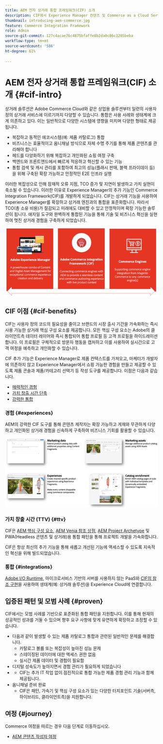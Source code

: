 ```yaml
---
title: AEM 전자 상거래 통합 프레임워크(CIF) 소개
description: CIF에서 Experience Manager 컨텐츠 및 Commerce as a Cloud Service을 사용하고 관리하는 방법을 이해합니다.
thumbnail: introducing-aem-commerce.jpg
feature: Commerce Integration Framework
role: Admin
source-git-commit: 127c4acae76c4875bfaffe8b2da0c86c3205beba
workflow-type: tm+mt
source-wordcount: '586'
ht-degree: 61%

---
```



# AEM 전자 상거래 통합 프레임워크(CIF) 소개 {#cif-intro}

상거래 솔루션은 Adobe Commerce Cloud와 같은 상업용 솔루션부터 일련의 사용자 정의 상거래 서비스에 이르기까지 다양할 수 있습니다. 통합은 사용 사례와 생태계에 크게 의존하고 있다. 이는 일반적으로 다양한 시스템에 영향을 미치며 다양한 형태로 제공됩니다.

* 복잡하고 동적인 에코시스템(예: 제품 카탈로그) 통합
* 비즈니스는 효율적이고 옴니채널 방식으로 자체 수명 주기를 통해 제품 콘텐츠를 관리해야 합니다
* 헤드를 다양화하기 위해 복잡하고 개인화된 쇼핑 여정 구축
* 백엔드와 프론트엔드에서 빠르게 적응하고 혁신할 수 있는 기능
* 통합 검색 및 캐시 관리를 포함하여 최고의 성능(플래시 판매, 블랙 프라이데이 등)을 위해 구축된 확장 가능하고 안정적인 E2E 인프라 실행

이러한 복잡성으로 인해 잠재적 오류 지점, TCO 증가 및 지연이 발생하고 가치 실현이 축소될 수 있습니다. 이러한 이유로 Experience Manager의 추가 기능인 Commerce Integration Framework(CIF)를 개발하게 되었습니다. CIF는 상거래 기능을 사용하여 Experience Manager를 확장하고 상거래 엔진과의 통합을 표준화합니다. 따라서 TCO(총 소유 비용)가 절감되고 미래에도 대비할 수 있고 안정적이며 확장 가능한 솔루션이 됩니다. 애자일 도구와 완벽하게 통합된 기능을 통해 기술 및 비즈니스 혁신을 실현하여 멋진 상거래 경험을 구축하게 되었습니다.

![CIF 요소](./assets/CIF/CIF_Overview.png)

## CIF 이점 {#cif-benefits}

CIF는 사용자 정의 코드의 필요성을 줄이고 브랜드의 시장 출시 기간을 가속화하는 즉시 사용 가능한 상거래 핵심 구성 요소를 제공합니다. 모든 핵심 구성 요소는 Adobe의 클라이언트측 데이터 레이어와 즉시 통합되어 통합 프로필 등 고객 프로필을 하이드레이션합니다. 이 프로필은 구체적으로 방문자 행동을 캡처하고 이를 사용하여 실시간으로 고객 여정을 예측하고 개인화할 수 있습니다.

CIF 추가 기능은 Experience Manager로 제품 컨텍스트를 가져오고, 마케터가 개발자에 의존하지 않고 Experience Manager에서 쇼핑 가능한 경험을 만들고 제공할 수 있도록 제품 콘솔과 제품/카테고리 선택기 등 작성 도구를 제공합니다. 이점은 다음과 같습니다.

* [매력적인 경험](#experiences)
* [가치 창출 시간 단축](#ttv)
* [강력한 통합](#integrations)

### 경험 {#experiences}

AEM의 강력한 CIF 도구를 통해 콘텐츠 제작자는 확장 가능하고 게재와 무관하게 다양하고 개인화된 상거래 경험을 신속하게 구축하여 비즈니스 기회를 활용할 수 있습니다.

![CIF 요소](./assets/CIF/CIF_Product_Experience_Management.png)

### 가치 창출 시간 (TTV) {#ttv}

CIF은 [AEM 핵심 구성 요소](https://www.aemcomponents.dev/), [AEM Venia 참조 상점](https://github.com/adobe/aem-cif-guides-venia), [AEM Project Archetype](https://experienceleague.adobe.com/docs/experience-manager-core-components/using/developing/archetype/overview.html) 및 PWA(Headless 콘텐츠 및 상거래)용 통합 패턴을 통해 프로젝트 개발을 가속화합니다.

CIF은 항상 최신의 추가 기능을 통해 새롭고 개선된 기능에 액세스할 수 있도록 지속적인 혁신을 위해 빌드되었습니다.

### 통합 {#integrations}

[Adobe I/O Runtime](https://www.adobe.io/apis/experienceplatform/runtime.html), 마이크로서비스 기반의 서버를 사용하지 않는 PaaS와 [CIF의 참조 구현](https://github.com/adobe/commerce-cif-graphql-integration-reference)을 사용하여 생태계(예: 상거래 솔루션)을 Experience Cloud에 연결합니다.

## 입증된 패턴 및 모범 사례 {#proven}

CIF에서는 모범 사례를 기반으로 표준화된 통합 패턴을 지원합니다. 이를 통해 현재의 성공적인 성과를 거둘 수 있으며 향후 요구 사항에 맞게 유연하게 확장하고 조정할 수 있습니다.

* 다음과 같이 발생할 수 있는 제품 카탈로그 통합과 관련된 일반적인 문제를 해결합니다.
   * 카탈로그 볼륨 또는 복잡성이 높아진 성능 문제
   * 스테이징된 데이터에 대한 액세스 권한 없음
   * 실시간 제품 데이터 및 경험이 필요함
* 디지털 성숙도가 높아지면서 경험 관리가 필요하게 되었습니다
* 
   * CIF는 추가 IT 작업 없이 점진적으로 통합 가능한 제품 경험 관리 기능과 함께 제공됩니다.
* 옴니채널 준비 완료
   * CIF은 패턴, 가속기 및 핵심 구성 요소가 있는 다양한 터치포인트 기술(서버측, 하이브리드, 클라이언트측)을 지원합니다.

## 여정 {#journey}

Commerce 여정을 따르는 경우 다음 단계로 이동하십시오.

* [AEM 콘텐츠 작성자 여정](/help/commerce-cloud/commerce-journeys/aem-commerce-content-author/getting-started.md)
